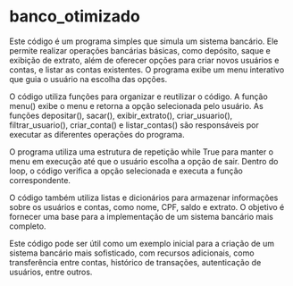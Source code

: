 # banco_otimizado
Este código é um programa simples que simula um sistema bancário. Ele permite realizar operações bancárias básicas, como depósito, saque e exibição de extrato, além de oferecer opções para criar novos usuários e contas, e listar as contas existentes. O programa exibe um menu interativo que guia o usuário na escolha das opções.

O código utiliza funções para organizar e reutilizar o código. A função menu() exibe o menu e retorna a opção selecionada pelo usuário. As funções depositar(), sacar(), exibir_extrato(), criar_usuario(), filtrar_usuario(), criar_conta() e listar_contas() são responsáveis por executar as diferentes operações do programa.

O programa utiliza uma estrutura de repetição while True para manter o menu em execução até que o usuário escolha a opção de sair. Dentro do loop, o código verifica a opção selecionada e executa a função correspondente.

O código também utiliza listas e dicionários para armazenar informações sobre os usuários e contas, como nome, CPF, saldo e extrato. O objetivo é fornecer uma base para a implementação de um sistema bancário mais completo.

Este código pode ser útil como um exemplo inicial para a criação de um sistema bancário mais sofisticado, com recursos adicionais, como transferência entre contas, histórico de transações, autenticação de usuários, entre outros.
